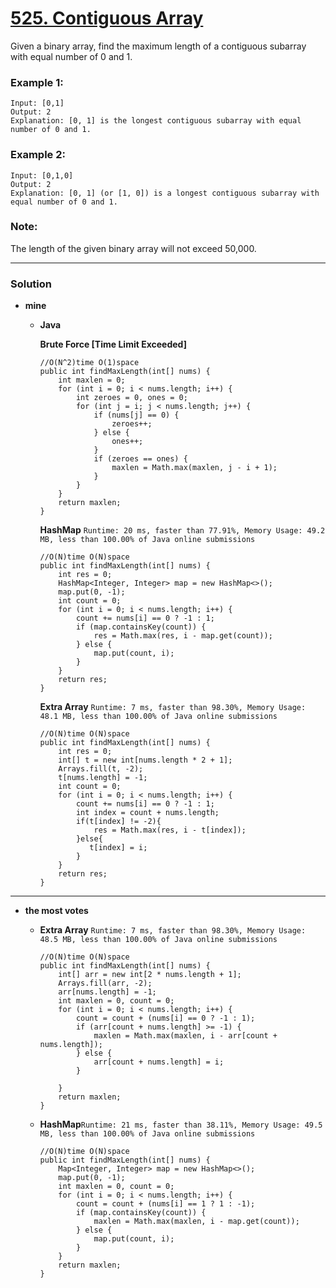 # [525. Contiguous Array](https://leetcode.com/problems/contiguous-array/)

Given a binary array, find the maximum length of a contiguous subarray with equal number of 0 and 1.

### Example 1:
```
Input: [0,1]
Output: 2
Explanation: [0, 1] is the longest contiguous subarray with equal number of 0 and 1.
```

### Example 2:
```
Input: [0,1,0]
Output: 2
Explanation: [0, 1] (or [1, 0]) is a longest contiguous subarray with equal number of 0 and 1.
```

### Note: 
The length of the given binary array will not exceed 50,000.

---

### Solution
* **mine**
  * **Java**
    
    **Brute Force [Time Limit Exceeded]**
    ```
    //O(N^2)time O(1)space
    public int findMaxLength(int[] nums) {
        int maxlen = 0;
        for (int i = 0; i < nums.length; i++) {
            int zeroes = 0, ones = 0;
            for (int j = i; j < nums.length; j++) {
                if (nums[j] == 0) {
                    zeroes++;
                } else {
                    ones++;
                }
                if (zeroes == ones) {
                    maxlen = Math.max(maxlen, j - i + 1);
                }
            }
        }
        return maxlen;
    }
    ```
    
    **HashMap** `Runtime: 20 ms, faster than 77.91%, Memory Usage: 49.2 MB, less than 100.00% of Java online submissions`
    ```
    //O(N)time O(N)space
    public int findMaxLength(int[] nums) {
        int res = 0;
        HashMap<Integer, Integer> map = new HashMap<>();
        map.put(0, -1);
        int count = 0;
        for (int i = 0; i < nums.length; i++) {
            count += nums[i] == 0 ? -1 : 1;
            if (map.containsKey(count)) {
                res = Math.max(res, i - map.get(count));
            } else {
                map.put(count, i);
            }
        }
        return res;
    }
    ```
    
    **Extra Array** `Runtime: 7 ms, faster than 98.30%, Memory Usage: 48.1 MB, less than 100.00% of Java online submissions`
    ```
    //O(N)time O(N)space
    public int findMaxLength(int[] nums) {
        int res = 0;
        int[] t = new int[nums.length * 2 + 1];
        Arrays.fill(t, -2);
        t[nums.length] = -1;
        int count = 0;
        for (int i = 0; i < nums.length; i++) {
            count += nums[i] == 0 ? -1 : 1;
            int index = count + nums.length;
            if(t[index] != -2){
                res = Math.max(res, i - t[index]);
            }else{
               t[index] = i;  
            }
        }
        return res;
    }
    ```
    
---

* **the most votes**
  
  * **Extra Array** `Runtime: 7 ms, faster than 98.30%, Memory Usage: 48.5 MB, less than 100.00% of Java online submissions`
    ```
    //O(N)time O(N)space
    public int findMaxLength(int[] nums) {
        int[] arr = new int[2 * nums.length + 1];
        Arrays.fill(arr, -2);
        arr[nums.length] = -1;
        int maxlen = 0, count = 0;
        for (int i = 0; i < nums.length; i++) {
            count = count + (nums[i] == 0 ? -1 : 1);
            if (arr[count + nums.length] >= -1) {
                maxlen = Math.max(maxlen, i - arr[count + nums.length]);
            } else {
                arr[count + nums.length] = i;
            }

        }
        return maxlen;
    }
    ```
  
  * **HashMap**`Runtime: 21 ms, faster than 38.11%, Memory Usage: 49.5 MB, less than 100.00% of Java online submissions`
    ```
    //O(N)time O(N)space
    public int findMaxLength(int[] nums) {
        Map<Integer, Integer> map = new HashMap<>();
        map.put(0, -1);
        int maxlen = 0, count = 0;
        for (int i = 0; i < nums.length; i++) {
            count = count + (nums[i] == 1 ? 1 : -1);
            if (map.containsKey(count)) {
                maxlen = Math.max(maxlen, i - map.get(count));
            } else {
                map.put(count, i);
            }
        }
        return maxlen;
    }
    ```

